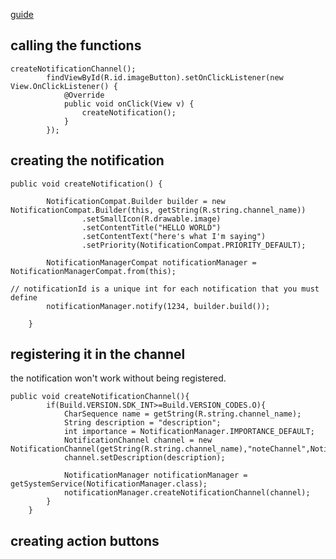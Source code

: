 [guide](https://developer.android.com/training/notify-user/build-notification)

## calling the functions

```
createNotificationChannel();
        findViewById(R.id.imageButton).setOnClickListener(new View.OnClickListener() {
            @Override
            public void onClick(View v) {
                createNotification();
            }
        });
```

## creating the notification
```
public void createNotification() {

        NotificationCompat.Builder builder = new NotificationCompat.Builder(this, getString(R.string.channel_name))
                .setSmallIcon(R.drawable.image)
                .setContentTitle("HELLO WORLD")
                .setContentText("here's what I'm saying")
                .setPriority(NotificationCompat.PRIORITY_DEFAULT);

        NotificationManagerCompat notificationManager = NotificationManagerCompat.from(this);

// notificationId is a unique int for each notification that you must define
        notificationManager.notify(1234, builder.build());

    }
```

## registering it in the channel
the notification won't work without being registered.

```
public void createNotificationChannel(){
        if(Build.VERSION.SDK_INT>=Build.VERSION_CODES.O){
            CharSequence name = getString(R.string.channel_name);
            String description = "description";
            int importance = NotificationManager.IMPORTANCE_DEFAULT;
            NotificationChannel channel = new NotificationChannel(getString(R.string.channel_name),"noteChannel",NotificationManager.IMPORTANCE_DEFAULT);
            channel.setDescription(description);

            NotificationManager notificationManager = getSystemService(NotificationManager.class);
            notificationManager.createNotificationChannel(channel);
        }
    }
```

## creating action buttons

